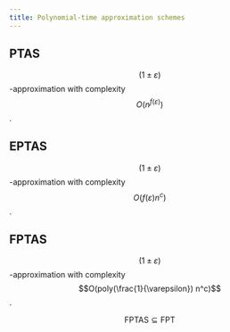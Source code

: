```yaml
---
title: Polynomial-time approximation schemes
---
```


## PTAS
$$(1\pm\varepsilon)$$-approximation with complexity $$O(n^{f(\varepsilon)})$$.

## EPTAS
$$(1\pm\varepsilon)$$-approximation with complexity $$O(f(\varepsilon) n^c)$$.

## FPTAS
$$(1\pm\varepsilon)$$-approximation with complexity $$O(poly(\frac{1}{\varepsilon}) n^c)$$.

$$
\text{FPTAS} \subseteq \text{FPT}
$$
